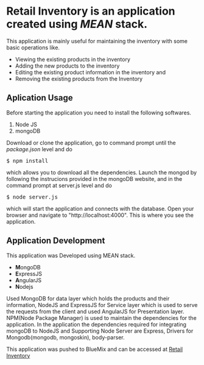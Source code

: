 <html>
<head></head>

<body>
<h1>Retail Inventory is an application created using <em>MEAN</em> stack.</h1>
<div>
This application is mainly useful for maintaining the inventory with some basic operations like.
<ul>
<li>Viewing the existing products in the inventory</li>
<li>Adding the new products to the inventory</li>
<li>Editing the existing product information in the inventory and</li>
<li>Removing the existing products from the Inventory</li>
</ul>
<div></div>
<h2>Aplication Usage</h2>
<div>
<p>
  Before starting the application you need to install the following softwares.
  <ol>
  <li>Node JS</li>
  <li>mongoDB</li>
  </ol>
   Download or clone the application, go to command prompt until the <em>package.json</em> level and do <pre>$ npm install</pre> which allows you to download all the dependencies. 
   Launch the mongod by following the instrucions provided in the mongoDB website, and in the command prompt at server.js level and do <pre>$ node server.js</pre> which will start the application and connects with the database.
   Open your browser and navigate to "http://localhost:4000". This is where you see the application.
</p>
</div>
<div>
</div>
<h2>Application Development</h2>
<div><p>
This application was Developed using MEAN stack.
<ul>
<li><strong>M</strong>ongoDB</li>
<li><strong>E</strong>xpressJS</li>
<li><strong>A</strong>ngularJS</li>
<li><strong>N</strong>odejs</li>
</ul>
   Used MongoDB for data layer which holds the products and their information, NodeJS and ExpressJS for Service layer which is used to serve the requests from the client and used AngularJS for Presentation layer.
   NPM(Node Package Manager) is used to maintain the dependencies for the application. In the application the dependencies required for integrating mongoDB to NodeJS and Supporting Node Server are Express, Drivers for Mongodb(mongodb, mongoskin), body-parser.
</p>
<p>
This application was pushed to BlueMix and can be accessed at <a href="https://retailinventory-unspeculatory-btry.mybluemix.net/#/"  target="_blank">Retail Inventory</a>
</p>
</div>
</body>
</html>
